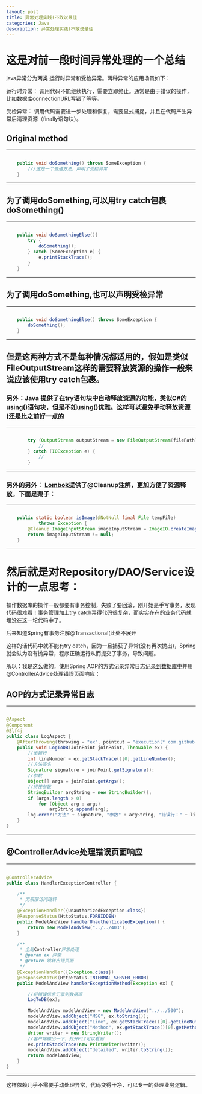 ```yaml
---
layout: post
title: 异常处理实践(不敢说最佳
categories: Java
description: 异常处理实践(不敢说最佳
---
```


# 这是对前一段时间异常处理的一个总结

java异常分为两类 运行时异常和受检异常。两种异常的应用场景如下：

运行时异常： 调用代码不能继续执行，需要立即终止。通常是由于错误的操作，比如数据库connectionURL写错了等等。

受检异常： 调用代码需要进一步处理和恢复，需要显式捕捉，并且在代码产生异常后清理资源（finally语句块）。

## Original method

---
``` java

    public void doSomething() throws SomeException {
        ///这是一个普通方法，声明了受检异常
    }

```
---


## 为了调用doSomething,可以用try catch包裹doSomething()

---
``` java

    public void doSomethingElse(){
        try {
            doSomething();
        } catch (SomeException e) {
            e.printStackTrace();
        }
    }

```
---

## 为了调用doSomething,也可以声明受检异常

---
``` java

    public void doSomethingElse() throws SomeException {
        doSomething();
    }

```
---

## 但是这两种方式不是每种情况都适用的，假如是类似FileOutputStream这样的需要释放资源的操作一般来说应该使用try catch包裹。

### 另外：Java 提供了在try语句块中自动释放资源的功能，类似C#的using()语句块，但是不如using()优雅。这样可以避免手动释放资源(还是比之前好一点的

---
``` java

        try (OutputStream outputStream = new FileOutputStream(filePath)) {
            //
        } catch (IOException e) {
            //
        }

```
---

### 另外的另外： [Lombok](https://izhangzhihao.github.io/2016/06/29/使用Lombok注解/)提供了@Cleanup注解，更加方便了资源释放，下面是栗子：

---
``` java

    public static boolean isImage(@NotNull final File tempFile)
            throws Exception {
        @Cleanup ImageInputStream imageInputStream = ImageIO.createImageInputStream(tempFile);
        return imageInputStream != null;
    }

```
---

# 然后就是对Repository/DAO/Service设计的一点思考：

操作数据库的操作一般都要有事务控制，失败了要回滚，刚开始是手写事务，发现代码很难看！事务管理加上try catch弄得代码很复杂，而实实在在的业务代码就埋没在这一坨代码中了。

后来知道Spring有事务注解@Transactional(此处不展开

这样的话代码中就不能有try catch，因为一旦捕获了异常(没有再次抛出)，Spring就会认为没有抛异常，程序正确运行从而提交了事务，导致问题。

所以：我是这么做的，使用Spring AOP的方式记录异常日志[记录到数据库中](https://izhangzhihao.github.io/2016/05/18/使用LogBack将日志记录到MySql数据库/)并用@ControllerAdvice处理错误页面响应：


## AOP的方式记录异常日志

---
``` java

@Aspect
@Component
@Slf4j
public class LogAspect {
    @AfterThrowing(throwing = "ex", pointcut = "execution(* com.github.izhangzhihao.SpringMVCSeedProject.*.*.*(..)))")
    public void LogToDB(JoinPoint joinPoint, Throwable ex) {
        //出错行
        int lineNumber = ex.getStackTrace()[0].getLineNumber();
        //方法签名
        Signature signature = joinPoint.getSignature();
        //参数
        Object[] args = joinPoint.getArgs();
        //拼接参数
        StringBuilder argString = new StringBuilder();
        if (args.length > 0)
            for (Object arg : args)
                argString.append(arg);
        log.error("方法" + signature, "参数" + argString, "错误行：" + lineNumber, "时间" + new Date(), "异常内容" + ex.toString());
    }
}

```
---

## @ControllerAdvice处理错误页面响应

---
``` java

@ControllerAdvice
public class HandlerExceptionController {

    /**
     * 无权限访问跳转
     */
    @ExceptionHandler({UnauthorizedException.class})
    @ResponseStatus(HttpStatus.FORBIDDEN)
    public ModelAndView handlerUnauthenticatedException() {
        return new ModelAndView("../../403");
    }

    /**
     * 全局Controller异常处理
     * @param ex 异常
     * @return 跳转出错页面
     */
    @ExceptionHandler({Exception.class})
    @ResponseStatus(HttpStatus.INTERNAL_SERVER_ERROR)
    public ModelAndView handlerExceptionMethod(Exception ex) {

        //将错误信息记录到数据库
        LogToDB(ex);

        ModelAndView modelAndView = new ModelAndView("../../500");
        modelAndView.addObject("MSG", ex.toString());
        modelAndView.addObject("Line", ex.getStackTrace()[0].getLineNumber());
        modelAndView.addObject("Method", ex.getStackTrace()[0].getMethodName());
        Writer writer = new StringWriter();
        //客户端输出一下，打开F12可以看到
        ex.printStackTrace(new PrintWriter(writer));
        modelAndView.addObject("detailed", writer.toString());
        return modelAndView;
    }
}

```
---

这样依赖几乎不需要手动处理异常，代码变得干净，可以专一的处理业务逻辑。
